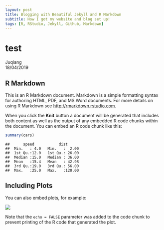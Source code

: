 ```yaml
---
layout: post
title: Blogging with Beautiful Jekyll and R Markdown
subtitle: How I got my website and blog set up!
tags: [R, RStudio, Jekyll, Github, Markdown]
---
```

# test
Juqiang  
18/04/2019  



## R Markdown

This is an R Markdown document. Markdown is a simple formatting syntax for authoring HTML, PDF, and MS Word documents. For more details on using R Markdown see <http://rmarkdown.rstudio.com>.

When you click the **Knit** button a document will be generated that includes both content as well as the output of any embedded R code chunks within the document. You can embed an R code chunk like this:


```r
summary(cars)
```

```
##      speed           dist       
##  Min.   : 4.0   Min.   :  2.00  
##  1st Qu.:12.0   1st Qu.: 26.00  
##  Median :15.0   Median : 36.00  
##  Mean   :15.4   Mean   : 42.98  
##  3rd Qu.:19.0   3rd Qu.: 56.00  
##  Max.   :25.0   Max.   :120.00
```

## Including Plots

You can also embed plots, for example:

![](/img/blog_images/test_files/figure-html/pressure-1.png)

Note that the `echo = FALSE` parameter was added to the code chunk to prevent printing of the R code that generated the plot.
